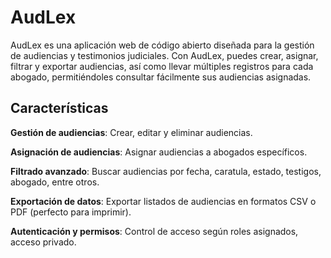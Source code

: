 # AudLex
AudLex es una aplicación web de código abierto diseñada para la gestión de audiencias y testimonios judiciales. Con AudLex, puedes crear, asignar, filtrar y exportar audiencias, así como llevar múltiples registros para cada abogado, permitiéndoles consultar fácilmente sus audiencias asignadas.

## Características

**Gestión de audiencias**: Crear, editar y eliminar audiencias.

**Asignación de audiencias**: Asignar audiencias a abogados específicos.

**Filtrado avanzado**: Buscar audiencias por fecha, caratula, estado, testigos, abogado, entre otros.

**Exportación de datos**: Exportar listados de audiencias en formatos CSV o PDF (perfecto para imprimir).

**Autenticación y permisos**: Control de acceso según roles asignados, acceso privado.

